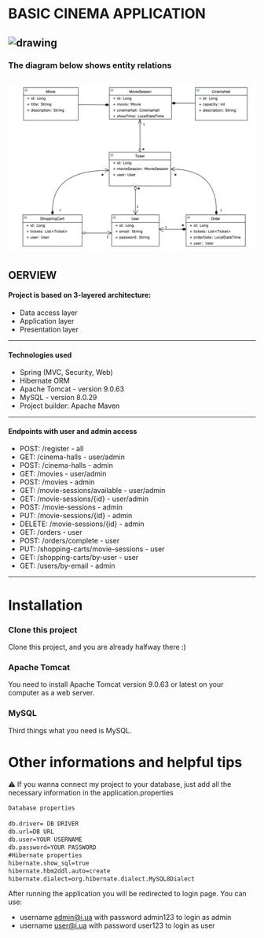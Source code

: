 # BASIC CINEMA APPLICATION
![drawing](https://cdn.pixabay.com/photo/2016/11/16/11/29/coupon-1828620_960_720.png)
---
### The diagram below shows entity relations
![pic](src/main/resources/images/Cinema_Entities.png)
---
## OERVIEW
#### Project is based on 3-layered architecture:
- Data access layer
- Application layer
- Presentation layer
---
#### Technologies used
- Spring (MVC, Security, Web)
- Hibernate ORM
- Apache Tomcat - version 9.0.63
- MySQL - version 8.0.29
- Project builder: Apache Maven
---
#### Endpoints with user and admin access

- POST: /register - all
- GET: /cinema-halls - user/admin
- POST: /cinema-halls - admin
- GET: /movies - user/admin
- POST: /movies - admin
- GET: /movie-sessions/available - user/admin
- GET: /movie-sessions/{id} - user/admin
- POST: /movie-sessions - admin
- PUT: /movie-sessions/{id} - admin
- DELETE: /movie-sessions/{id} - admin
- GET: /orders - user
- POST: /orders/complete - user
- PUT: /shopping-carts/movie-sessions - user
- GET: /shopping-carts/by-user - user
- GET: /users/by-email - admin
---
# Installation

### **Clone this project**

Сlone this project, and you are already halfway there :)

### **Apache Tomcat**

You need to install Apache Tomcat version 9.0.63 or latest on your computer as a web server.

### **MySQL**

Third things what you need is MySQL.

# Other informations and helpful tips

⚠️ If you wanna connect my project to your database, just add all the necessary information in the application.properties


```
Database properties

db.driver= DB DRIVER
db.url=DB URL
db.user=YOUR USERNAME
db.password=YOUR PASSWORD
#Hibernate properties
hibernate.show_sql=true
hibernate.hbm2ddl.auto=create
hibernate.dialect=org.hibernate.dialect.MySQL8Dialect
```
After running the application you will be redirected to login page. You can use:
- username admin@i.ua with password admin123 to login as admin
- username user@i.ua with password user123 to login as user